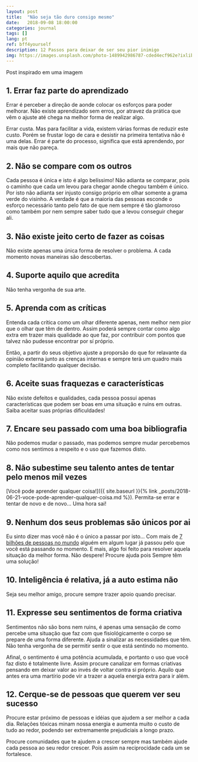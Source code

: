 ```yaml
---
layout: post
title:  "Não seja tão duro consigo mesmo"
date:   2018-09-08 18:00:00
categories: journal
tags: []
lang: pt
ref: bff4yourself
description: 12 Passos para deixar de ser seu pior inimigo
img: https://images.unsplash.com/photo-1489942986787-cded4ecf962e?ixlib=rb-0.3.5&ixid=eyJhcHBfaWQiOjEyMDd9&s=131a3e5d7eeb33fc3200a15c8afa32c0&auto=format&fit=crop&w=1352&q=80
---
```


Post inspirado em uma imagem

## 1. Errar faz parte do aprendizado

Errar é perceber a direção de aonde colocar os esforços para poder melhorar. Não existe aprendizado sem erros, por atravez da prática que vêm o ajuste até chega na melhor forma de realizar algo.

Errar custa. Mas para facilitar a vida, existem várias formas de reduzir este custo. Porém se frustar logo de cara e desistir na primeira tentativa não é uma delas. Errar é parte do processo, significa que está aprendendo, por mais que não pareça.

## 2. Não se compare com os outros

Cada pessoa é única e isto é algo belíssimo! Não adianta se comparar, pois o caminho que cada um levou para chegar aonde chegou também é único. Por isto não adianta ser injusto consigo próprio em olhar somente a grama verde do visinho. A verdade é que a maioria das pessoas esconde o esforço necessário tanto pelo fato de que nem sempre é tão glamoroso como também por nem sempre saber tudo que a levou conseguir chegar ali.

## 3. Não existe jeito certo de fazer as coisas

Não existe apenas uma única forma de resolver o problema. A cada momento novas maneiras são descobertas.

## 4. Suporte aquilo que acredita

Não tenha vergonha de sua arte.

## 5. Aprenda com as críticas

Entenda cada crítica como um olhar diferente apenas, nem melhor nem pior que o olhar que têm de dentro. Assim poderá sempre contar como algo extra em trazer mais qualidade ao que faz, por contribuir com pontos que talvez não pudesse encontrar por sí próprio.

Então, a partir do seus objetivo ajuste a proporsão do que for relavante da opinião externa junto as crenças internas e sempre terá um quadro mais completo facilitando qualquer decisão.

## 6. Aceite suas fraquezas e características

Não existe defeitos e qualidades, cada pessoa possui apenas características que podem ser boas em uma situação e ruins em outras. Saiba aceitar suas próprias dificuldades!

## 7. Encare seu passado com uma boa bibliografia

Não podemos mudar o passado, mas podemos sempre mudar percebemos como nos sentimos a respeito e o uso que fazemos disto.

## 8. Não subestime seu talento antes de tentar pelo menos mil vezes

[Você pode aprender qualquer coisa!]({{ site.baseurl }}{% link _posts/2018-06-21-voce-pode-aprender-qualquer-coisa.md %}). Permita-se errar e tentar de novo e de novo... Uma hora sai!

## 9. Nenhum dos seus problemas são únicos por ai

Eu sinto dizer mas você não é o único a passar por isto...
Com mais de [7 bilhões de pessoas no mundo](http://www.worldometers.info/world-population/) alguém em algum lugar já passou pelo que você está passando no momento. E mais, algo foi feito para resolver aquela situação da melhor forma. Não despere! Procure ajuda pois Sempre têm uma solução!

## 10. Inteligência é relativa, já a auto estima não

Seja seu melhor amigo, procure sempre trazer apoio quando precisar.

## 11. Expresse seu sentimentos de forma criativa

Sentimentos não são bons nem ruins, é apenas uma sensação de como percebe uma situação que faz com que fisiológicamente o corpo se prepare de uma forma  diferente. Ajuda a sinalizar as necessidades que têm. Não tenha vergonha de se permitir sentir o que está sentindo no momento.

Afinal, o sentimento é uma potência acumulada, e portanto o uso que você faz disto é totalmente livre. Assim procure canalizar em formas criativas pensando em deixar valor ao invés de voltar contra si próprio. Aquilo que antes era uma martírio pode vir a trazer a aquela energia extra para ir além.

## 12. Cerque-se de pessoas que querem ver seu sucesso

Procure estar próximo de pessoas e idéias que ajudem a ser melhor a cada dia. Relações tóxicas minam nossa energia e aumenta muito o custo de tudo ao redor, podendo ser extremamente prejudiciais a longo prazo.

Procure comunidades que te ajudem a crescer sempre mas também ajude cada pessoa ao seu redor crescer. Pois assim na reciprocidade cada um se fortalesce.

